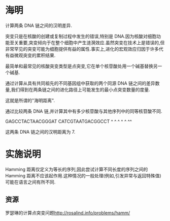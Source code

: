 # 海明

计算两条 DNA 链之间的汉明差异.

突变只是在核酸的创建或复制过程中发生的错误,特别是 DNA.因为核酸对细胞功能至关重要,突变倾向于在整个细胞中产生涟漪效应.虽然突变在技术上是错误的,但非常罕见的突变可能为细胞提供有益的属性.事实上,进化的宏观效应归因于许多代有益微观突变的累积结果.

最简单和最常见的核酸突变类型是点突变,它在单个核苷酸处用一个碱基替换另一个碱基.

通过计算从具有共同祖先的不同基因组中获取的两个同源 DNA 链之间的差异数量,我们得到在两条链之间的进化路径上可能发生的最小点突变数量的度量.

这就是所谓的"海明距离".

通过比较两条 DNA 链,并计算其中有多少核苷酸与其他序列中的同等核苷酸不同.

GAGCCTACTAACGGGAT
CATCGTAATGACGGCCT
^ ^ ^ ^ ^ ^^

这两条 DNA 链之间的汉明距离为 7.

# 实施说明

Hamming 距离仅定义为等长的序列,因此尝试计算不同长度的序列之间的 Hamming 距离不应该起作用.这种情况的一般处理(例如,引发异常与返回特殊值)可能在语言之间有所不同.

[help-page]: https://exercism.io/tracks/rust/learning
[modules]: https://doc.rust-lang.org/book/2018-edition/ch07-00-modules.html
[cargo]: https://doc.rust-lang.org/book/2018-edition/ch14-00-more-about-cargo.html
[rust-tests]: https://doc.rust-lang.org/book/2018-edition/ch11-02-running-tests.html

## 资源

罗瑟琳的计算点突变问题<http://rosalind.info/problems/hamm/>
